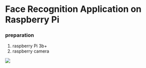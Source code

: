 # Face Recognition Application on Raspberry Pi


### preparation 
1. raspberry Pi 3b+
2. raspberry camera


![](<img width="150" height="150" src="https://github.com/zjjzby/face_recon_on_raspberry/blob/master/widgets/picture/system.jpg"/>)
